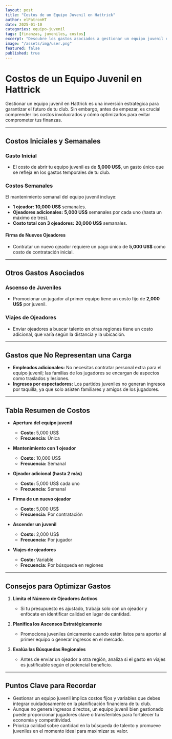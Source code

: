 ```yaml
---
layout: post
title: "Costos de un Equipo Juvenil en Hattrick"
author: elPatronHT
date: 2025-01-10
categories: equipo-juvenil
tags: [finanzas, juveniles, costos]
excerpt: "Descubre los gastos asociados a gestionar un equipo juvenil en Hattrick y cómo optimizarlos para maximizar su rentabilidad."
image: "/assets/img/user.png"
featured: false
published: true
---
```


# Costos de un Equipo Juvenil en Hattrick

Gestionar un equipo juvenil en Hattrick es una inversión estratégica para garantizar el futuro de tu club. Sin embargo, antes de empezar, es crucial comprender los costos involucrados y cómo optimizarlos para evitar comprometer tus finanzas.

---

## Costos Iniciales y Semanales

### Gasto Inicial

- El costo de abrir tu equipo juvenil es de **5,000 US$**, un gasto único que se refleja en los gastos temporales de tu club.

### Costos Semanales

El mantenimiento semanal del equipo juvenil incluye:

- **1 ojeador:** **10,000 US$** semanales.
- **Ojeadores adicionales:** **5,000 US$** semanales por cada uno (hasta un máximo de tres).
- **Costo total con 3 ojeadores:** **20,000 US$** semanales.

#### Firma de Nuevos Ojeadores

- Contratar un nuevo ojeador requiere un pago único de **5,000 US$** como costo de contratación inicial.

---

## Otros Gastos Asociados

### Ascenso de Juveniles

- Promocionar un jugador al primer equipo tiene un costo fijo de **2,000 US$** por juvenil.

### Viajes de Ojeadores

- Enviar ojeadores a buscar talento en otras regiones tiene un costo adicional, que varía según la distancia y la ubicación.

---

## Gastos que No Representan una Carga

- **Empleados adicionales:** No necesitas contratar personal extra para el equipo juvenil; las familias de los jugadores se encargan de aspectos como traslados y lesiones.
- **Ingresos por espectadores:** Los partidos juveniles no generan ingresos por taquilla, ya que solo asisten familiares y amigos de los jugadores.

---

## Tabla Resumen de Costos

- **Apertura del equipo juvenil**

  - **Costo:** 5,000 US$
  - **Frecuencia:** Única

- **Mantenimiento con 1 ojeador**

  - **Costo:** 10,000 US$
  - **Frecuencia:** Semanal

- **Ojeador adicional (hasta 2 más)**

  - **Costo:** 5,000 US$ cada uno
  - **Frecuencia:** Semanal

- **Firma de un nuevo ojeador**

  - **Costo:** 5,000 US$
  - **Frecuencia:** Por contratación

- **Ascender un juvenil**

  - **Costo:** 2,000 US$
  - **Frecuencia:** Por jugador

- **Viajes de ojeadores**
  - **Costo:** Variable
  - **Frecuencia:** Por búsqueda en regiones

---

## Consejos para Optimizar Gastos

1. **Limita el Número de Ojeadores Activos**

   - Si tu presupuesto es ajustado, trabaja solo con un ojeador y enfócate en identificar calidad en lugar de cantidad.

2. **Planifica los Ascensos Estratégicamente**

   - Promociona juveniles únicamente cuando estén listos para aportar al primer equipo o generar ingresos en el mercado.

3. **Evalúa las Búsquedas Regionales**

   - Antes de enviar un ojeador a otra región, analiza si el gasto en viajes es justificable según el potencial beneficio.

---

## Puntos Clave para Recordar

- Gestionar un equipo juvenil implica costos fijos y variables que debes integrar cuidadosamente en la planificación financiera de tu club.
- Aunque no genera ingresos directos, un equipo juvenil bien gestionado puede proporcionar jugadores clave o transferibles para fortalecer tu economía y competitividad.
- Prioriza calidad sobre cantidad en la búsqueda de talento y promueve juveniles en el momento ideal para maximizar su valor.